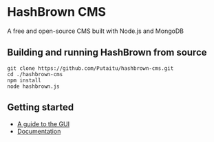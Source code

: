 # HashBrown CMS
A free and open-source CMS built with Node.js and MongoDB

## Building and running HashBrown from source
```
git clone https://github.com/Putaitu/hashbrown-cms.git
cd ./hashbrown-cms
npm install
node hashbrown.js
```

## Getting started
- [A guide to the GUI](http://hashbrown.rocks/gui-guide)
- [Documentation](http://hashbrown.rocks/docs)
